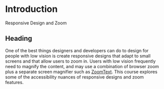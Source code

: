 # Introduction
Responsive Design and Zoom

## Heading

One of the best things designers and developers can do to design for people with low vision is create responsive designs that adapt to small screens and that allow users to zoom in. Users with low vision frequently need to magnify the content, and may use a combination of browser zoom plus a separate screen magnifier such as [ZoomText](https://zoomtext.com/products/). This course explores some of the accessibility nuances of responsive designs and zoom features.